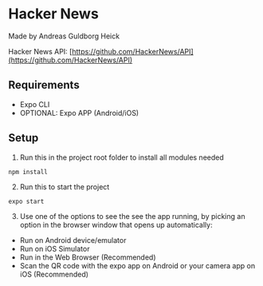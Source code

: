 # Hacker News

Made by Andreas Guldborg Heick

Hacker News API: [https://github.com/HackerNews/API](https://github.com/HackerNews/API)

## Requirements

- Expo CLI
- OPTIONAL: Expo APP (Android/iOS)

## Setup

1. Run this in the project root folder to install all modules needed

```
npm install
```

2. Run this to start the project

```
expo start
```

3. Use one of the options to see the see the app running, by picking an option in the browser window that opens up automatically:

- Run on Android device/emulator
- Run on iOS Simulator
- Run in the Web Browser (Recommended)
- Scan the QR code with the expo app on Android or your camera app on iOS (Recommended)
